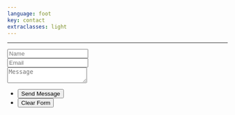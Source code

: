 ```yaml
---
language: foot
key: contact
extraclasses: light
---
```

<hr style="margin-top:0px;"/>
<form method="post" action="https://formspree.io/blivenbabywearing+formspree@gmail.com">
    <div class="row 50%">
        <div class="6u 12u(mobile)"><input type="text" placeholder="Name" name="name"/></div>
        <div class="6u 12u(mobile)"><input type="text" placeholder="Email" name="email"/></div>
    </div>
    <div class="row 50%">
        <div class="12u"><textarea name="message" placeholder="Message"></textarea></div>
    </div>
    <div class="row">
        <div class="12u">
            <ul class="actions">
                <li><input type="submit" class="button" value="Send Message" /></li>
                <li><input type="reset" class="button alt" value="Clear Form" /></li>
            </ul>
        </div>
    </div>
</form>
